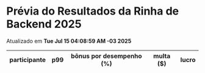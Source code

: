 # Prévia do Resultados da Rinha de Backend 2025
Atualizado em **Tue Jul 15 04:08:59 AM -03 2025**


| participante | p99 | bônus por desempenho (%) | multa ($) | lucro |
| -- | -- | -- | -- | -- |
